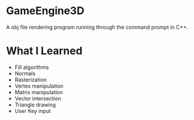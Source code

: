 # GameEngine3D

A obj file rendering program running through the command prompt in C++.

# What I Learned

* Fill algorithms
* Normals
* Rasterization
* Vertex manipulation
* Matrix manipulation
* Vector intersection
* Triangle drawing
* User Key input

